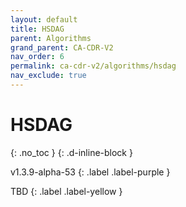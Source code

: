 ```yaml
---
layout: default
title: HSDAG
parent: Algorithms
grand_parent: CA-CDR-V2
nav_order: 6
permalink: ca-cdr-v2/algorithms/hsdag
nav_exclude: true
---
```


# HSDAG
{: .no_toc }
{: .d-inline-block }

<span style = "text-transform: lowercase">v1.3.9-alpha-53</span>
{: .label .label-purple }

TBD
{: .label .label-yellow }